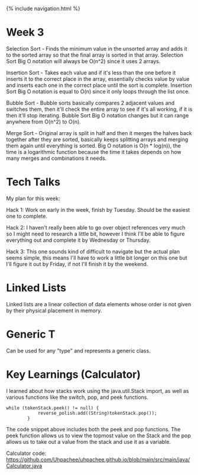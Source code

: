 {% include navigation.html %}

# Week 3
Selection Sort - Finds the minimum value in the unsorted array and adds it to the sorted array so that the final array is sorted in that array. Selection Sort Big O notation will always be O(n^2) since it uses 2 arrays.

Insertion Sort - Takes each value and if it's less than the one before it inserts it to the correct place in the array, essentially checks value by value and inserts each one in the correct place until the sort is complete. Insertion Sort Big O notation is equal to O(n) since it only loops through the list once.

Bubble Sort - Bubble sorts basically compares 2 adjacent values and switches them, then it'll check the entire array to see if it's all working, if it is then it'll stop iterating. Bubble Sort Big O notation changes but it can range anywhere from O(n^2) to O(n).

Merge Sort - Original array is split in half and then it merges the halves back together after they are sorted, basically keeps splitting arrays and merging them again until everything is sorted. Big O notation is O(n * log(n)), the time is a logarithmic function because the time it takes depends on how many merges and combinations it needs.

# Tech Talks

My plan for this week:

Hack 1: Work on early in the week, finish by Tuesday. Should be the easiest one to complete.

Hack 2: I haven't really been able to go over object references very much so I might need to research a little bit, however I think I'll be able to figure everything out and complete it by Wednesday or Thursday.

Hack 3: This one sounds kind of difficult to navigate but the actual plan seems simple, this means I'll have to work a little bit longer on this one but I'll figure it out by Friday, if not I'll finish it by the weekend.

# Linked Lists
Linked lists are a linear collection of data elements whose order is not given by their physical placement in memory.

# Generic T
Can be used for any "type" and represents a generic class.

# Key Learnings (Calculator)
I learned about how stacks work using the java.util.Stack import, as well as various functions like the switch, pop, and peek functions.
```
while (tokenStack.peek() != null) {
            reverse_polish.add((String)tokenStack.pop());
        }
```
The code snippet above includes both the peek and pop functions. The peek function allows us to view the topmost value on the Stack and the pop allows us to take out a value from the stack and use it as a variable.

Calculator code: https://github.com/Uhpachee/uhpachee.github.io/blob/main/src/main/java/Calculator.java


